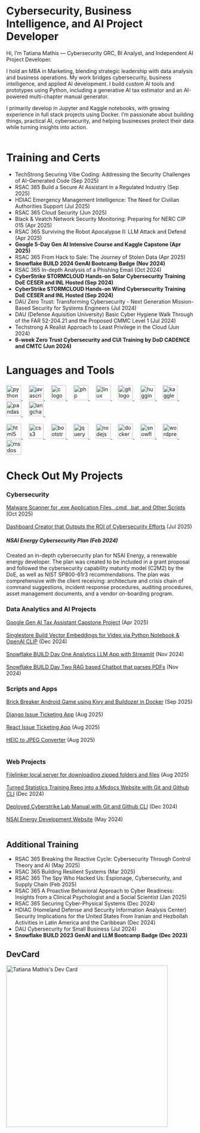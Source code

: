 # Cybersecurity, Business Intelligence, and AI Project Developer
Hi, I’m Tatiana Mathis — Cybersecurity GRC, BI Analyst, and Independent AI Project Developer.

I hold an MBA in Marketing, blending strategic leadership with data analysis and business operations. My work bridges cybersecurity, business intelligence, and applied AI development. I build custom AI tools and prototypes using Python, including a generative AI tax estimator and an AI-powered multi-chapter manual generator.

I primarily develop in Jupyter and Kaggle notebooks, with growing experience in full stack projects using Docker. I’m passionate about building things, practical AI, cybersecurity, and helping businesses protect their data while turning insights into action. <br></br>

# Training and Certs
* TechStrong Securing Vibe Coding: Addressing the Security Challenges of AI-Generated
Code (Sep 2025)
* RSAC 365 Build a Secure AI Assistant in a Regulated Industry (Sep 2025)
* HDIAC Emergency Management Intelligence: The Need for Civilian Authorities Support (Jul 2025)
* RSAC 365 Cloud Security (Jun 2025)
* Black & Veatch Network Security Monitoring: Preparing for NERC CIP 015  (Apr 2025)
* RSAC 365 Surviving the Robot Apocalypse II: LLM Attack and Defend (Apr 2025)
* **Google 5-Day Gen AI Intensive Course and Kaggle Capstone (Apr 2025)**
* RSAC 365 From Hack to Sale: The Journey of Stolen Data (Apr 2025)
* **Snowflake BUILD 2024 GenAI Bootcamp Badge (Nov 2024)**
* RSAC 365 In-depth Analysis of a Phishing Email (Oct 2024)
* **CyberStrike STORMCLOUD Hands-on Solar Cybersecurity Training DoE CESER and INL Hosted (Sep 2024)**
* **CyberStrike STORMCLOUD Hands-on Wind Cybersecurity Training DoE CESER and INL Hosted (Sep 2024)**
* DAU Zero Trust: Transforming Cybersecurity - Next Generation Mission-Based Security for Systems Engineers (Jul 2024)
* DAU (Defense Aquisition University) Basic Cyber Hygiene Walk Through of the FAR 52-204.21 and the Proposed CMMC Level 1 (Jul 2024)
* Techstrong A Realist Approach to Least Privilege in the Cloud (Jun 2024)
* **6-week Zero Trust Cybersecurity and CUI Training by DoD CADENCE and CMTC (Jun 2024)**

###

<h1 align="left">Languages and Tools</h2>

###

<div align="left">
  <a href="https://www.python.org" target="_blank" rel="noreferrer"><img src="https://cdn.jsdelivr.net/gh/devicons/devicon/icons/python/python-original.svg" height="40" alt="python logo"  />
  <img width="12" /></a>
  <a href="https://developer.mozilla.org/en-US/docs/Web/JavaScript" target="_blank" rel="noreferrer"><img src="https://cdn.jsdelivr.net/gh/devicons/devicon/icons/javascript/javascript-original.svg" height="40" alt="javascript logo"  />
  <img width="12" /></a>
  <a href="https://www.cprogramming.com/" target="_blank" rel="noreferrer"><img src="https://cdn.worldvectorlogo.com/logos/c-1.svg" height="40" alt="c logo"  />
  <img width="12" /></a>
  <a href="https://www.php.net" target="_blank" rel="noreferrer"><img src="https://cdn.jsdelivr.net/gh/devicons/devicon/icons/php/php-original.svg" height="40" alt="php logo"  />
  <img width="12" /></a>
  <a href="https://www.linux.org/" target="_blank" rel="noreferrer"><img src="https://cdn.jsdelivr.net/gh/devicons/devicon/icons/linux/linux-original.svg" height="40" alt="linux logo"  />
  <img width="12" /></a>
  <a href="https://git-scm.com/" target="_blank" rel="noreferrer"><img src="https://cdn.jsdelivr.net/gh/devicons/devicon/icons/git/git-original.svg" height="40" alt="git logo"  />
  <img width="12" /></a>
  <a href="https://huggingface.co/docs" target="_blank" rel="noreferrer"><img src="https://cdn.brandfetch.io/idGqKHD5xE/theme/dark/symbol.svg?c=1bxid64Mup7aczewSAYMX&t=1668516030712" height="40" alt="huggingface logo" />
  <img width="12" /></a>
  <a href="https://www.kaggle.com/docs" target="_blank" rel="noreferrer"><img src="https://cdn.jsdelivr.net/gh/devicons/devicon/icons/kaggle/kaggle-original.svg" height="40" alt="kaggle logo"  />
  <img width="12" /></a>
  <a href="https://pandas.pydata.org/" target="_blank" rel="noreferrer"><img src="https://cdn.jsdelivr.net/gh/devicons/devicon/icons/pandas/pandas-original.svg" height="40" alt="pandas logo"  />
  <img width="12" /></a>
  <a href="https://www.langchain.com/" target="_blank" rel="noreferrer"><img src="https://miro.medium.com/v2/resize:fit:1400/1*45ASSHV6mTi3AOvh_K3HOg.png" height="40" alt="langchain logo" />
  <img width="12" /></a>
<br></br>
  <a href="https://html.spec.whatwg.org/multipage/" target="_blank" rel="noreferrer"><img src="https://cdn.jsdelivr.net/gh/devicons/devicon/icons/html5/html5-original.svg" height="40" alt="html5 logo"  />
  <img width="12" /></a>
  <a href="https://www.w3schools.com/css/" target="_blank" rel="noreferrer"><img src="https://cdn.jsdelivr.net/gh/devicons/devicon/icons/css3/css3-original.svg" height="40" alt="css3 logo"  />
  <img width="12" /></a>
  <a href="https://getbootstrap.com" target="_blank" rel="noreferrer"><img src="https://cdn.jsdelivr.net/gh/devicons/devicon/icons/bootstrap/bootstrap-original.svg" height="40" alt="bootstrap logo"  />
  <img width="12" /></a>
  <a href="https://jquery.com/" target="_blank" rel="noreferrer"><img src="https://cdn.jsdelivr.net/gh/devicons/devicon/icons/jquery/jquery-original.svg" height="40" alt="jquery logo"  />
  <img width="12" /></a>
  <a href="https://nodejs.org" target="_blank" rel="noreferrer"><img src="https://cdn.jsdelivr.net/gh/devicons/devicon/icons/nodejs/nodejs-original.svg" height="40" alt="nodejs logo"  />
  <img width="12" /></a>
  <a href="https://www.docker.com/" target="_blank" rel="noreferrer"><img src="https://cdn.jsdelivr.net/gh/devicons/devicon/icons/docker/docker-original.svg" height="40" alt="docker logo"  />
  <img width="12" /></a>
  <a href="https://docs.snowflake.com/?_fsi=X5sf3F1j" target="_blank" rel="noreferrer"><img src="https://cdn.brandfetch.io/idJz-fGD_q/theme/dark/symbol.svg?c=1bxid64Mup7aczewSAYMX&t=1668517499361" height="40" alt="snowflake logo" />
  <img width="12" /></a>
  <a href="https://wordpress.org/download/" target="_blank" rel="noreferrer"><img src="https://cdn.worldvectorlogo.com/logos/wordpress-icon-1.svg" height="40" alt="wordpress logo"  />
  <img width="12" /></a>
  <a href="https://winworldpc.com/product/ms-dos/622" target="_blank" rel="noreferrer"><img src="https://cdn.jsdelivr.net/gh/devicons/devicon/icons/msdos/msdos-original.svg" height="40" alt="msdos logo"  /></a>
</div>

###

# Check Out My Projects
### Cybersecurity
[Malware Scanner for .exe Application Files, .cmd, .bat, and Other Scripts](https://github.com/mindfultatiana/malwarescanner) (Oct 2025)<br></br>
[Dashboard Creator that Outputs the ROI of Cybersecurity Efforts](https://github.com/mindfultatiana/CybersecurityROI) (Jul 2025)
##### NSAI Energy Cybersecurity Plan (Feb 2024)
Created an in-depth cybersecurity plan for NSAI Energy, a renewable energy developer. The plan was created to be included in a grant proposal and followed the cybersecurity capability maturity model (C2M2) by the DoE, as well as NIST SP800-61r3 recommendations. The plan was comprehensive with the client receiving: architecture and crisis chain of command suggestions, incident response procedures, auditing procedures, asset management documents, and a vendor on-boarding program. 

### Data Analytics and AI Projects
[Google Gen AI Tax Assistant Capstone Project](https://github.com/mindfultatiana/GenAITaxAssistant) (Apr 2025) <br></br>
[Singlestore Build Vector Embeddings for Video via Python Notebook & OpenAI CLIP](https://github.com/mindfultatiana/Vector-Embeddings-for-Video) (Dec 2024) <br></br>
[Snowflake BUILD Day One Analytics LLM App with Streamlit](https://github.com/mindfultatiana/AnalystLLM) (Nov 2024) <br></br>
[Snowflake BUILD Day Two RAG based Chatbot that parses PDFs](https://github.com/mindfultatiana/RAG_CortexApp) (Nov 2024)

### Scripts and Apps
[Brick Breaker Android Game using Kivy and Buildozer in Docker](https://github.com/mindfultatiana/BreakoutGame) (Sep 2025) <br></br>
[Django Issue Ticketing App](https://github.com/mindfultatiana/djangoticketapp) (Aug 2025) <br></br>
[React Issue Ticketing App](https://github.com/mindfultatiana/issue-tracker) (Aug 2025) <br></br>
[HEIC to JPEG Converter](https://github.com/mindfultatiana/HEICtoJPEG) (Aug 2025)<br></br>

### Web Projects
[Filelinker local server for downloading zipped folders and files](https://github.com/mindfultatiana/filelinker) (Aug 2025) <br></br>
[Turned Statistics Training Repo into a Mkdocs Website with Git and Github CLI](https://mindfultatiana.github.io/NoBSstats/) (Dec 2024) <br></br>
[Deployed Cyberstrike Lab Manual with Git and Github CLI](https://mindfultatiana.github.io/cyberstrike_stormcloud/) (Dec 2024) <br></br>
[NSAI Energy Development Website](https://nsaienergydevelopment.com/) (May 2024) <br></br>

## Additional Training
* RSAC 365 Breaking the Reactive Cycle: Cybersecurity Through Control Theory and AI (May 2025)
* RSAC 365 Building Resilient Systems (Mar 2025)
* RSAC 365 The Spy Who Hacked Us: Espionage, Cybersecurity, and Supply Chain (Feb 2025)
* RSAC 365 A Proactive Behavioral Approach to Cyber Readiness: Insights from a Clinical Psychologist and a Social Scientist (Jan 2025)
* RSAC 365 Securing Cyber-Physical Systems (Dec 2024)
* HDIAC (Homeland Defense and Security Information Analysis Center) Security Implications for the United States From Iranian and Hezbollah Activities in Latin America and the Caribbean (Dec 2024)
* DAU Cybersecurity for Small Business (Jul 2024)
* **Snowflake BUILD 2023 GenAI and LLM Bootcamp Badge (Dec 2023)**

## DevCard
<a href="https://app.daily.dev/mindfultatiana"><img src="https://api.daily.dev/devcards/v2/4Ip0Wign9iPYa1xMGoscF.png?r=t7a&type=wide" width="432" alt="Tatiana Mathis's Dev Card"/></a>
